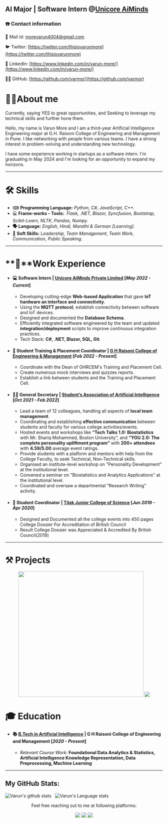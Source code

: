 ## AI Major | Software Intern @[Unicore AiMinds](https://unicoreaiminds.azurewebsites.net/)

### ☎️ Contact information

📧 Mail id: [morevarun4004@gmail.com](mailto:morevarun4004@gmail.com)

🐦 Twitter: [https://twitter.com/thisisvarunmore](https://twitter.com/thisisvarunmore)

🔗 LinkedIn: [https://www.linkedin.com/in/varun-more/](https://www.linkedin.com/in/varun-more/)

👨‍💻 GitHub: [https://github.com/varmor](https://github.com/varmor)

# 👨‍💼About me

Currently, saying YES to great opportunities, and Seeking to leverage my technical skills and further hone them.

Hello, my name is Varun More and I am a third-year Artificial Intelligence Engineering major at G.H. Raisoni College of Engineering and Management in Pune. I like networking with people from various teams. I have a strong interest in problem-solving and understanding new technology.

I have some experience working in startups as a software intern. I'm graduating in May 2024 and I'm looking for an opportunity to expand my horizons.


---

# 🛠 Skills

- ⌨ **Programming Language:** _Python, C#, JavaScript, C++._
- 💻 **Frame-works - Tools:**  *Flask, .NET, Blazor, Syncfusion, Bootstrap, Scikit-Learn, NLTK, Pandas, Numpy*.
- **🗣 Language:** _English, Hindi, Marathi & German [Learning]_.
- 🤝 **Soft Skills:** _Leadership, Team Management, Team Work, Communication, Public Speaking_.

---


# **🔬**Work  Experience

- #### 💻 **Software Intern | [Unicore AiMinds Private Limited](https://unicoreaiminds.azurewebsites.net/)** [_May 2022 - Current_]
  -  Developing cutting-edge **Web-based Application** that gave **IoT hardware an interface and connectivity**.
  - Using the **MQTT protocol**, establish connectivity between software and IoT devices.
  - Designed and documented the **Database Schema**.
  - Efficiently integrated software engineered by the team and updated **integration/deployment** scripts to improve continuous integration practices.
  - Tech Stack: **C#, .NET, Blazor, SQL, Git**.

- #### 👦 **Student Training & Placement Coordinator | [G H Raisoni College of Engineering & Management](https://www.linkedin.com/school/g.h.-raisoni-societys-college-of-engineering-and-management-pune/)** [_Feb 2022 - Present_]
  - Coordinate with the Dean of GHRCEM's Training and Placement Cell.
  - Create numerous mock interviews and quizzes reports.
  - Establish a link between students and the Training and Placement Cell.

- #### 👨‍🎓 **General Secretary | [Student’s Association of Artificial Intelligence](https://www.linkedin.com/company/saai-ghrcem/?viewAsMember=true)** [_Oct 2021 - Feb 2022_]
  - Lead a team of 12 colleagues, handling all aspects of **local team management**.
  - Coordinating and establishing **effective communication** between students and faculty for various college activities/events.
  - Hosted events and workshops like **“Tech Talks 1.0: Biostatistics** with Mr. Shariq Mohammed, Boston University”, and **“YOU 2.0: The complete personality upliftment program”** with **200+ attendees** with **4.59/5.00** average event ratings.
  - Provide students with a platform and mentors with help from the College Faculty, to seek Technical, Non-Technical skills.
  - Organised an institute-level workshop on "Personality Development" at the institutional level.
  - Convened a seminar on "Biostatistics and Analytics Applications" at the institutional level.
  - Coordinated and oversaw a departmental "Research Writing" activity.

- #### 🏫 **Student Coordinator | [Tilak Junior College of Science](https://www.linkedin.com/company/tilak-education-society/)** [_Jun 2019 - Apr 2020_]
  - Designed and Documented all the college events into 450 pages College Dossier For Accreditation of British Council
  - Result College Dossier was Appreciated & Accredited By British Council(2019)

---

# ⚒ Projects 
<p align = "center">
<img width="400" src="https://user-images.githubusercontent.com/73105729/177190575-c4893e8f-6365-47ef-ac4f-883e10dbfec7.gif" /> 
<a href="https://github.com/varmor/SY_AI_B_G2_SPAM-EMAIL-DETECTION">
<img align="" src="https://github-readme-stats.vercel.app/api/pin/?username=varmor&repo=SY_AI_B_G2_SPAM-EMAIL-DETECTION&bg_color=EAF6F6&text_color=140200&title_color=66BFBF&border_color=66BFBF&icon_color=66BFBF" /></a> 
</p>

# 🎓 Education

- #### 📚 **[B.Tech in Artificial Intelligence](https://ghrcem.raisoni.net/artificial-intelligence) | G H Raisoni College of Engineering and Management** [_2020 - Present_]
  - _Relevant Course Work_: **Foundational Data Analytics & Statistics, Artificial Intelligence Knowledge Representation, Data Preprocessing, Machine Learning**    

---

## My GitHub Stats:

![Varun's github stats](https://github-readme-stats.vercel.app/api?username=varmor&show_icons=true&hide_border=true)&nbsp;&nbsp;
![Varun's Language stats](https://github-readme-stats-eight-theta.vercel.app/api/top-langs/?username=varmor&layout=compact&langs_count=8&hide_border=true)

<p align="center">Feel free reaching out to me at following platforms:</p>
<p align="center">
  <a href="https:https://www.linkedin.com/in/varun-more/"><img src="https://img.shields.io/badge/LinkedIn-0077B5?style=for-the-badge&logo=linkedin&logoColor=white"></a>   
  <a href="https://twitter.com/thisisvarunmore/"><img src="https://img.shields.io/badge/Twitter-1DA1F2?style=for-the-badge&logo=twitter&logoColor=white"></a>
  <a href="mailto:morevarun4004@gmail.com"><img src="https://img.shields.io/badge/mail-EA4335?style=for-the-badge&logo=gmail&logoColor=white"></a>
</p>


